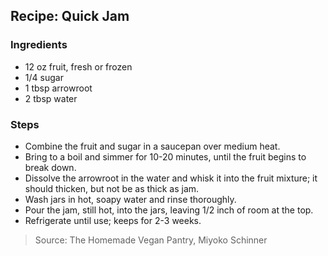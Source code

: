 ## Recipe: Quick Jam


### Ingredients
 - 12 oz fruit, fresh or frozen
 - 1/4 sugar
 - 1 tbsp arrowroot
 - 2 tbsp water

### Steps
 - Combine the fruit and sugar in a saucepan over medium heat.
 - Bring to a boil and simmer for 10-20 minutes, until the fruit begins to break down.
 - Dissolve the arrowroot in the water and whisk it into the fruit mixture; it should thicken, but not be as thick as jam.
 - Wash jars in hot, soapy water and rinse thoroughly.
 - Pour the jam, still hot, into the jars, leaving 1/2 inch of room at the top.
 - Refrigerate until use; keeps for 2-3 weeks.

> Source: The Homemade Vegan Pantry, Miyoko Schinner